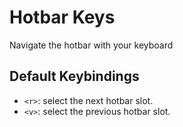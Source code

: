 # Hotbar Keys

Navigate the hotbar with your keyboard

## Default Keybindings

- `<r>`: select the next hotbar slot.
- `<v>`: select the previous hotbar slot.
